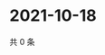 # 2021-10-18

共 0 条

<!-- BEGIN WEIBO -->
<!-- 最后更新时间 Mon Oct 18 2021 10:03:43 GMT+0800 (China Standard Time) -->

<!-- END WEIBO -->
